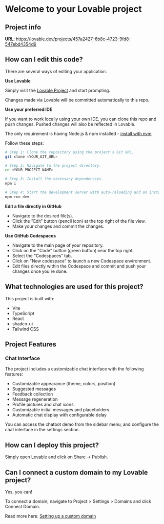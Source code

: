 
# Welcome to your Lovable project

## Project info

**URL**: https://lovable.dev/projects/457a2427-6b8c-4723-9fd8-547ebd4354d9

## How can I edit this code?

There are several ways of editing your application.

**Use Lovable**

Simply visit the [Lovable Project](https://lovable.dev/projects/457a2427-6b8c-4723-9fd8-547ebd4354d9) and start prompting.

Changes made via Lovable will be committed automatically to this repo.

**Use your preferred IDE**

If you want to work locally using your own IDE, you can clone this repo and push changes. Pushed changes will also be reflected in Lovable.

The only requirement is having Node.js & npm installed - [install with nvm](https://github.com/nvm-sh/nvm#installing-and-updating)

Follow these steps:

```sh
# Step 1: Clone the repository using the project's Git URL.
git clone <YOUR_GIT_URL>

# Step 2: Navigate to the project directory.
cd <YOUR_PROJECT_NAME>

# Step 3: Install the necessary dependencies.
npm i

# Step 4: Start the development server with auto-reloading and an instant preview.
npm run dev
```

**Edit a file directly in GitHub**

- Navigate to the desired file(s).
- Click the "Edit" button (pencil icon) at the top right of the file view.
- Make your changes and commit the changes.

**Use GitHub Codespaces**

- Navigate to the main page of your repository.
- Click on the "Code" button (green button) near the top right.
- Select the "Codespaces" tab.
- Click on "New codespace" to launch a new Codespace environment.
- Edit files directly within the Codespace and commit and push your changes once you're done.

## What technologies are used for this project?

This project is built with:

- Vite
- TypeScript
- React
- shadcn-ui
- Tailwind CSS

## Project Features

### Chat Interface

The project includes a customizable chat interface with the following features:

- Customizable appearance (theme, colors, position)
- Suggested messages
- Feedback collection
- Message regeneration
- Profile pictures and chat icons
- Customizable initial messages and placeholders
- Automatic chat display with configurable delay

You can access the chatbot demo from the sidebar menu, and configure the chat interface in the settings section.

## How can I deploy this project?

Simply open [Lovable](https://lovable.dev/projects/457a2427-6b8c-4723-9fd8-547ebd4354d9) and click on Share -> Publish.

## Can I connect a custom domain to my Lovable project?

Yes, you can!

To connect a domain, navigate to Project > Settings > Domains and click Connect Domain.

Read more here: [Setting up a custom domain](https://docs.lovable.dev/tips-tricks/custom-domain#step-by-step-guide)

